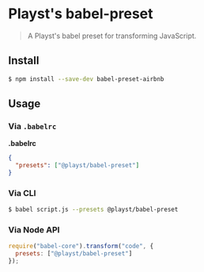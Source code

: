 # Playst's babel-preset

> A Playst's babel preset for transforming JavaScript.

## Install

```sh
$ npm install --save-dev babel-preset-airbnb
```

## Usage

### Via `.babelrc`

**.babelrc**

```json
{
  "presets": ["@playst/babel-preset"]
}
```

### Via CLI

```sh
$ babel script.js --presets @playst/babel-preset
```

### Via Node API

```javascript
require("babel-core").transform("code", {
  presets: ["@playst/babel-preset"]
});
```